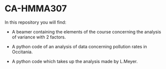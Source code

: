 # CA-HMMA307
In this repository you will find:

* A beamer containing the elements of the course concerning the analysis of variance with 2 factors.

* A python code of an analysis of data concerning pollution rates in Occitania.

* A python code which takes up the analysis made by L.Meyer.
